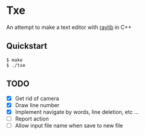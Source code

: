 # Txe
An attempt to make a text editor with [raylib](https://www.raylib.com/) in C++

## Quickstart
```terminal
$ make
$ ./txe
```

## TODO
- [x] Get rid of camera
- [x] Draw line number
- [x] Implement navigate by words, line deletion, etc ...
- [ ] Report action
- [ ] Allow input file name when save to new file
